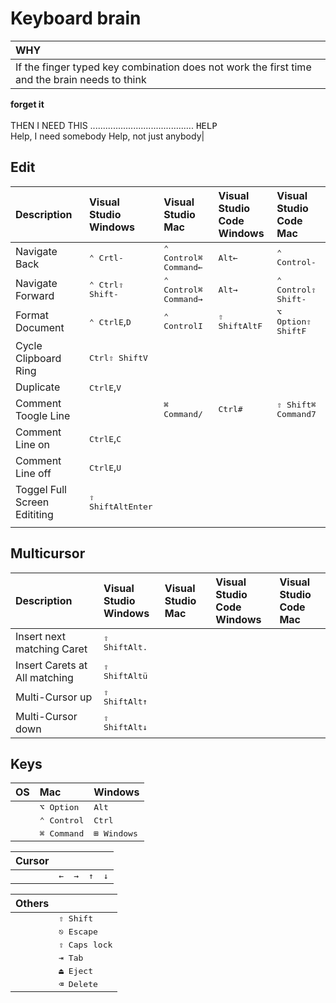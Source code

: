 

# Keyboard brain

| **WHY** |
|:-|
|If the finger typed key combination does not work the first time and the brain needs to think<br>
**forget it**<br><br>THEN I NEED THIS ......................................... <kbd>HELP</kbd><br>
Help, I need somebody
Help, not just anybody|



## Edit

| Description | Visual Studio<br>Windows  | Visual Studio<br>Mac | Visual Studio<br>Code Windows | Visual Studio<br>Code Mac |
|:-|:-|:-|:-|:-| 
| Navigate Back | <kbd>⌃ Crtl</kbd><kbd>-</kbd> | <kbd>⌃ Control</kbd><kbd>⌘ Command</kbd><kbd>←</kbd> | <kbd>Alt</kbd><kbd>←</kbd> | <kbd>⌃ Control</kbd><kbd>-</kbd>|
| Navigate Forward | <kbd>⌃ Ctrl</kbd><kbd>⇧ Shift</kbd><kbd>-</kbd> | <kbd>⌃ Control</kbd><kbd>⌘ Command</kbd><kbd>→</kbd>| <kbd>Alt</kbd><kbd>→</kbd> | <kbd>⌃ Control</kbd><kbd>⇧ Shift</kbd><kbd>-</kbd>|
| Format Document | <kbd>⌃ Ctrl</kbd><kbd>E</kbd>,<kbd>D</kbd> | <kbd>⌃ Control</kbd><kbd>I</kbd> | <kbd>⇧ Shift</kbd><kbd>Alt</kbd><kbd>F</kbd> | <kbd>⌥ Option</kbd><kbd>⇧ Shift</kbd><kbd>F</kbd> |
| Cycle Clipboard Ring | <kbd>Ctrl</kbd><kbd>⇧ Shift</kbd><kbd>V</kbd>| | | |
| Duplicate | <kbd>Ctrl</kbd><kbd>E</kbd>,<kbd>V</kbd>| | | |
| Comment Toogle Line | |<kbd>⌘ Command</kbd><kbd>/</kbd> |<kbd>Ctrl</kbd><kbd>#</kbd> |<kbd>⇧ Shift</kbd><kbd>⌘ Command</kbd><kbd>7</kbd> |
| Comment Line on |<kbd>Ctrl</kbd><kbd>E</kbd>,<kbd>C</kbd> | | | |
| Comment Line off |<kbd>Ctrl</kbd><kbd>E</kbd>,<kbd>U</kbd> | | | |
| Toggel Full Screen Edititing |<kbd>⇧ Shift</kbd><kbd>Alt</kbd><kbd>Enter</kbd> | | | |
| | | | | |

## Multicursor

| Description | Visual Studio<br>Windows  | Visual Studio<br>Mac | Visual Studio<br>Code Windows | Visual Studio<br>Code Mac |
|:-|:-|:-|:-|:-| 
| Insert next matching Caret  |<kbd>⇧ Shift</kbd><kbd>Alt</kbd><kbd>.</kbd> | | | |
| Insert Carets at All matching |<kbd>⇧ Shift</kbd><kbd>Alt</kbd><kbd>ü</kbd> | | | |
| Multi-Cursor up|<kbd>⇧ Shift</kbd><kbd>Alt</kbd><kbd>↑</kbd> | | | |
| Multi-Cursor down |<kbd>⇧ Shift</kbd><kbd>Alt</kbd><kbd>↓</kbd> | | | |

## Keys

| OS                      | Mac                     | Windows                 |
|:------------------------|:------------------------|:------------------------|
|                         | <kbd>⌥ Option</kbd>    | <kbd>Alt</kbd>           |
|                         | <kbd>⌃ Control</kbd>    | <kbd>Ctrl</kbd>         |
|                         | <kbd>⌘ Command</kbd>   | <kbd>⊞ Windows</kbd>   |

| Cursor         |                |                |                |                |
|:---------------|:---------------|:---------------|:---------------|:---------------|
|                | <kbd>←</kbd>   | <kbd>→</kbd>   |  <kbd>↑</kbd>  | <kbd>↓</kbd>   |

| Others                |                         |
|:----------------------|:------------------------|
|                       | <kbd>⇧ Shift</kbd>      |
|                       | <kbd>⎋ Escape</kbd>     |
|                       | <kbd>⇪ Caps lock</kbd>  |
|                       | <kbd>⇥ Tab</kbd>       |
|                       | <kbd>⏏︎ Eject</kbd>     |
|                       | <kbd>⌫ Delete</kbd>   |

